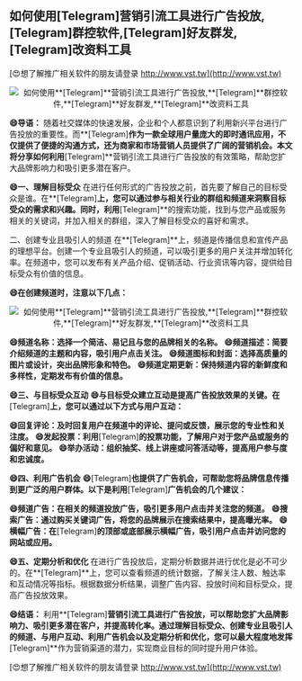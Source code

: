 ## **如何使用**[Telegram]**营销引流工具进行广告投放,**[Telegram]**群控软件,**[Telegram]**好友群发,**[Telegram]**改资料工具**

[😍想了解推广相关软件的朋友请登录 http://www.vst.tw](http://www.vst.tw)

 <center><img src="https://vst.tw/MP4/tuiguang/png/5.png" alt="如何使用**[Telegram]**营销引流工具进行广告投放,**[Telegram]**群控软件,**[Telegram]**好友群发,**[Telegram]**改资料工具"></center>

**😄导语：**
随着社交媒体的快速发展，企业和个人都意识到了利用新兴平台进行广告投放的重要性。而**[Telegram]**作为一款全球用户量庞大的即时通讯应用，不仅提供了便捷的沟通方式，还为商家和市场营销人员提供了广阔的营销机会。本文将分享如何利用**[Telegram]**营销引流工具进行广告投放的有效策略，帮助您扩大品牌影响力和吸引更多潜在客户。

**😄一、理解目标受众**
在进行任何形式的广告投放之前，首先要了解自己的目标受众是谁。在**[Telegram]**上，您可以通过参与相关行业的群组和频道来洞察目标受众的需求和兴趣。同时，利用**[Telegram]**的搜索功能，找到与您产品或服务相关的关键词，并加入相关的群组，深入了解目标受众的喜好和需求。

二、创建专业且吸引人的频道
在**[Telegram]**上，频道是传播信息和宣传产品的理想平台。创建一个专业且吸引人的频道，可以吸引更多的用户关注并增加转化率。在频道中，您可以发布有关产品介绍、促销活动、行业资讯等内容，提供给目标受众有价值的信息。

**😄在创建频道时，注意以下几点：**

 <center><img src="https://vst.tw/MP4/tuiguang/png/1.png" alt="如何使用**[Telegram]**营销引流工具进行广告投放,**[Telegram]**群控软件,**[Telegram]**好友群发,**[Telegram]**改资料工具"></center>

**😄频道名称：选择一个简洁、易记且与您的品牌相关的名称。**
**😄频道描述：简要介绍频道的主题和内容，吸引用户点击关注。**
**😄频道图标和封面：选择高质量的图片或设计，突出品牌形象和特色。**
**😄频道定期更新：保持频道内容的新鲜度和多样性，定期发布有价值的信息。**

**😄三、与目标受众互动**
**😄与目标受众建立互动是提高广告投放效果的关键。在**[Telegram]**上，您可以通过以下方式与用户互动：**

**😄回复评论：及时回复用户在频道中的评论、提问或反馈，展示您的专业性和关注度。**
**😄发起投票：利用**[Telegram]**的投票功能，了解用户对于您产品或服务的偏好和意见。**
**😄举办活动：组织抽奖、线上讲座或问答活动等，提高用户参与度和忠诚度。**

**😄四、利用广告机会**
**😄**[Telegram]**也提供了广告机会，可帮助您将品牌信息传播到更广泛的用户群体。以下是利用**[Telegram]**广告机会的几个建议：**

**😄频道广告：在相关的频道投放广告，吸引更多用户点击并关注您的频道。**
**😄搜索广告：通过购买关键词广告，将您的品牌展示在搜索结果中，提高曝光率。**
**😄横幅广告：在**[Telegram]**的顶部或底部展示横幅广告，吸引用户点击并访问您的网站或应用。**

**😄五、定期分析和优化**
在进行广告投放后，定期分析数据并进行优化是必不可少的。在**[Telegram]**上，您可以查看频道的统计数据，了解关注人数、触达率和互动情况等指标。根据数据分析结果，调整广告内容、投放时间和目标受众，提高广告投放效果。

**😄结语：**
利用**[Telegram]**营销引流工具进行广告投放，可以帮助您扩大品牌影响力、吸引更多潜在客户，并提高转化率。通过理解目标受众、创建专业且吸引人的频道、与用户互动、利用广告机会以及定期分析和优化，您可以最大程度地发挥**[Telegram]**作为营销渠道的潜力，实现商业目标的同时提升用户体验。

[😍想了解推广相关软件的朋友请登录 http://www.vst.tw](http://www.vst.tw)




